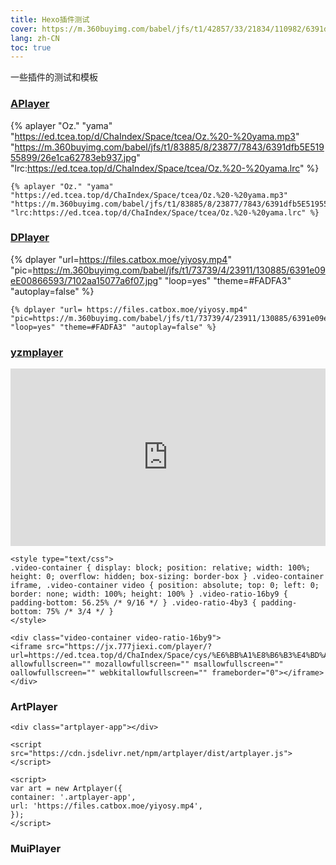 ```yaml
---
title: Hexo插件测试
cover: https://m.360buyimg.com/babel/jfs/t1/42857/33/21834/110982/6391d6a7E0f7e939b/f80ac21d616260e6.jpg
lang: zh-CN
toc: true
---
```

一些插件的测试和模板
<!--more-->

### [APlayer](https://github.com/MoePlayer/hexo-tag-aplayer)
{% aplayer "Oz." "yama" "https://ed.tcea.top/d/ChaIndex/Space/tcea/Oz.%20-%20yama.mp3" "https://m.360buyimg.com/babel/jfs/t1/83885/8/23877/7843/6391dfb5E51955899/26e1ca62783eb937.jpg" "lrc:https://ed.tcea.top/d/ChaIndex/Space/tcea/Oz.%20-%20yama.lrc" %}
````
{% aplayer "Oz." "yama" "https://ed.tcea.top/d/ChaIndex/Space/tcea/Oz.%20-%20yama.mp3" "https://m.360buyimg.com/babel/jfs/t1/83885/8/23877/7843/6391dfb5E51955899/26e1ca62783eb937.jpg" "lrc:https://ed.tcea.top/d/ChaIndex/Space/tcea/Oz.%20-%20yama.lrc" %}
````
### [DPlayer](https://github.com/MoePlayer/hexo-tag-dplayer)
{% dplayer "url=https://files.catbox.moe/yiyosy.mp4"  "pic=https://m.360buyimg.com/babel/jfs/t1/73739/4/23911/130885/6391e09eE00866593/7102aa15077a6f07.jpg" "loop=yes" "theme=#FADFA3" "autoplay=false" %}
```
{% dplayer "url= https://files.catbox.moe/yiyosy.mp4"  "pic=https://m.360buyimg.com/babel/jfs/t1/73739/4/23911/130885/6391e09eE00866593/7102aa15077a6f07.jpg" "loop=yes" "theme=#FADFA3" "autoplay=false" %}
```

### [yzmplayer](https://github.com/cairs00/yzmplayer)

<style type="text/css">
.video-container { display: block; position: relative; width: 100%; height: 0; overflow: hidden; box-sizing: border-box } .video-container iframe, .video-container video { position: absolute; top: 0; left: 0; border: none; width: 100%; height: 100% } .video-ratio-16by9 { padding-bottom: 56.25% /* 9/16 */ } .video-ratio-4by3 { padding-bottom: 75% /* 3/4 */ }
</style>

<div class="video-container video-ratio-16by9">
<iframe src="https://jx.777jiexi.com/player/?url=https://ed.tcea.top/d/ChaIndex/Space/cys/%E6%BB%A1%E8%B6%B3%E4%BD%A0%E5%AF%B9%E8%B5%9B%E5%8D%9A%E6%AD%8C%E5%A7%AC%E7%9A%84%E5%85%A8%E9%83%A8%E5%B9%BB%E6%83%B3%E3%80%8AI%20Really%20Want%20to%20Stay%20At%20Your%20House%E3%80%8B%E6%98%9F%E5%B0%98Infinity%E7%BF%BB%E5%94%B1/%E6%BB%A1%E8%B6%B3%E4%BD%A0%E5%AF%B9%E8%B5%9B%E5%8D%9A%E6%AD%8C%E5%A7%AC%E7%9A%84%E5%85%A8%E9%83%A8%E5%B9%BB%E6%83%B3%E3%80%8AI%20Really%20Want%20to%20Stay%20At%20Your%20House%E3%80%8B%E6%98%9F%E5%B0%98Infinity%E7%BF%BB%E5%94%B1_%E9%AB%98%E6%B8%85%201080P.mp4" allowfullscreen="" mozallowfullscreen="" msallowfullscreen="" oallowfullscreen="" webkitallowfullscreen="" frameborder="0"></iframe>
</div>

````
<style type="text/css">
.video-container { display: block; position: relative; width: 100%; height: 0; overflow: hidden; box-sizing: border-box } .video-container iframe, .video-container video { position: absolute; top: 0; left: 0; border: none; width: 100%; height: 100% } .video-ratio-16by9 { padding-bottom: 56.25% /* 9/16 */ } .video-ratio-4by3 { padding-bottom: 75% /* 3/4 */ }
</style>
            
<div class="video-container video-ratio-16by9">
<iframe src="https://jx.777jiexi.com/player/?url=https://ed.tcea.top/d/ChaIndex/Space/cys/%E6%BB%A1%E8%B6%B3%E4%BD%A0%E5%AF%B9%E8%B5%9B%E5%8D%9A%E6%AD%8C%E5%A7%AC%E7%9A%84%E5%85%A8%E9%83%A8%E5%B9%BB%E6%83%B3%E3%80%8AI%20Really%20Want%20to%20Stay%20At%20Your%20House%E3%80%8B%E6%98%9F%E5%B0%98Infinity%E7%BF%BB%E5%94%B1/%E6%BB%A1%E8%B6%B3%E4%BD%A0%E5%AF%B9%E8%B5%9B%E5%8D%9A%E6%AD%8C%E5%A7%AC%E7%9A%84%E5%85%A8%E9%83%A8%E5%B9%BB%E6%83%B3%E3%80%8AI%20Really%20Want%20to%20Stay%20At%20Your%20House%E3%80%8B%E6%98%9F%E5%B0%98Infinity%E7%BF%BB%E5%94%B1_%E9%AB%98%E6%B8%85%201080P.mp4" allowfullscreen="" mozallowfullscreen="" msallowfullscreen="" oallowfullscreen="" webkitallowfullscreen="" frameborder="0"></iframe>
</div>
````

### ArtPlayer

<div class="artplayer-app"></div>

<script src="https://cdn.jsdelivr.net/npm/artplayer/dist/artplayer.js"></script>

<script>
var art = new Artplayer({
container: '.artplayer-app',
url: 'https://files.catbox.moe/yiyosy.mp4',
});
</script>


```
<div class="artplayer-app"></div>

<script src="https://cdn.jsdelivr.net/npm/artplayer/dist/artplayer.js"></script>

<script>
var art = new Artplayer({
container: '.artplayer-app',
url: 'https://files.catbox.moe/yiyosy.mp4',
});
</script>
```

### MuiPlayer
<link rel="stylesheet" type="text/css" href="css/mui-player.min.css"/>
<script type="text/javascript" src="js/mui-player.min.js"></script>
<div id="mui-player"></div>
